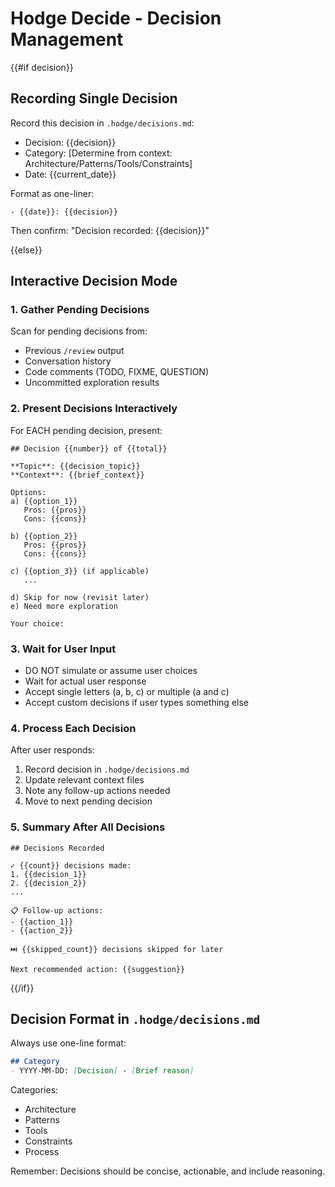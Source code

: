# Hodge Decide - Decision Management

{{#if decision}}
## Recording Single Decision

Record this decision in `.hodge/decisions.md`:
- Decision: {{decision}}
- Category: [Determine from context: Architecture/Patterns/Tools/Constraints]
- Date: {{current_date}}

Format as one-liner:
```
- {{date}}: {{decision}}
```

Then confirm: "Decision recorded: {{decision}}"

{{else}}
## Interactive Decision Mode

### 1. Gather Pending Decisions
Scan for pending decisions from:
- Previous `/review` output
- Conversation history
- Code comments (TODO, FIXME, QUESTION)
- Uncommitted exploration results

### 2. Present Decisions Interactively

For EACH pending decision, present:

```
## Decision {{number}} of {{total}}

**Topic**: {{decision_topic}}
**Context**: {{brief_context}}

Options:
a) {{option_1}}
   Pros: {{pros}}
   Cons: {{cons}}
   
b) {{option_2}}
   Pros: {{pros}}
   Cons: {{cons}}

c) {{option_3}} (if applicable)
   ...

d) Skip for now (revisit later)
e) Need more exploration

Your choice:
```

### 3. Wait for User Input
- DO NOT simulate or assume user choices
- Wait for actual user response
- Accept single letters (a, b, c) or multiple (a and c)
- Accept custom decisions if user types something else

### 4. Process Each Decision
After user responds:
1. Record decision in `.hodge/decisions.md`
2. Update relevant context files
3. Note any follow-up actions needed
4. Move to next pending decision

### 5. Summary After All Decisions

```
## Decisions Recorded

✓ {{count}} decisions made:
1. {{decision_1}}
2. {{decision_2}}
...

📋 Follow-up actions:
- {{action_1}}
- {{action_2}}

⏭️ {{skipped_count}} decisions skipped for later

Next recommended action: {{suggestion}}
```

{{/if}}

## Decision Format in `.hodge/decisions.md`

Always use one-line format:
```markdown
## Category
- YYYY-MM-DD: [Decision] - [Brief reason]
```

Categories:
- Architecture
- Patterns  
- Tools
- Constraints
- Process

Remember: Decisions should be concise, actionable, and include reasoning.